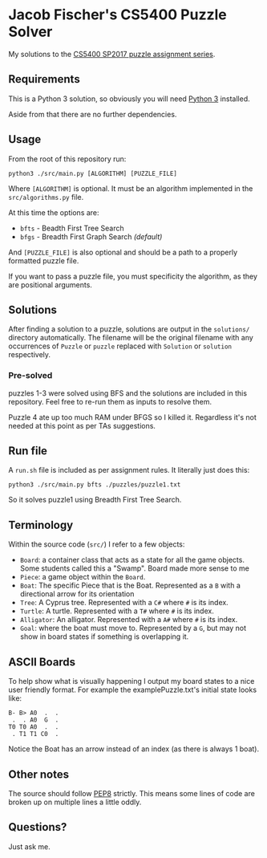 # Jacob Fischer's CS5400 Puzzle Solver

My solutions to the [CS5400 SP2017 puzzle assignment series][puzzle].

## Requirements

This is a Python 3 solution, so obviously you will need [Python 3][python] installed.

Aside from that there are no further dependencies.

## Usage

From the root of this repository run:

```
python3 ./src/main.py [ALGORITHM] [PUZZLE_FILE]
```

Where `[ALGORITHM]` is optional. It must be an algorithm implemented in the `src/algorithms.py` file.

At this time the options are:

* `bfts` - Beadth First Tree Search
* `bfgs` - Breadth First Graph Search _(default)_

And `[PUZZLE_FILE]` is also optional and should be a path to a properly formatted puzzle file.

If you want to pass a puzzle file, you must specificity the algorithm, as they are positional arguments.

## Solutions

After finding a solution to a puzzle, solutions are output in the `solutions/` directory automatically. The filename will be the original filename with any occurrences of `Puzzle` or `puzzle` replaced with `Solution` or `solution` respectively.

### Pre-solved

puzzles 1-3 were solved using BFS and the solutions are included in this repository. Feel free to re-run them as inputs to resolve them.

Puzzle 4 ate up too much RAM under BFGS so I killed it. Regardless it's not needed at this point as per TAs suggestions.

## Run file

A `run.sh` file is included as per assignment rules. It literally just does this:

```
python3 ./src/main.py bfts ./puzzles/puzzle1.txt
```

So it solves puzzle1 using Breadth First Tree Search.

## Terminology

Within the source code (`src/`) I refer to a few objects:

* `Board`: a container class that acts as a state for all the game objects. Some students called this a "Swamp". Board made more sense to me
* `Piece`: a game object within the `Board`.
* `Boat`: The specific Piece that is the Boat. Represented as a `B` with a directional arrow for its orientation
* `Tree`: A Cyprus tree. Represented with a `C#` where `#` is its index.
* `Turtle`: A turtle. Represented with a `T#` where `#` is its index.
* `Alligator`: An alligator. Represented with a `A#` where `#` is its index.
* `Goal`: where the boat must move to. Represented by a `G`, but may not show in board states if something is overlapping it.

## ASCII Boards

To help show what is visually happening I output my board states to a nice user friendly format. For example the examplePuzzle.txt's initial state looks like:

```
B- B> A0  .  .
 .  . A0  G  .
T0 T0 A0  .  .
 . T1 T1 C0  .
```

Notice the Boat has an arrow instead of an index (as there is always 1 boat).

## Other notes

The source should follow [PEP8][pep8] strictly. This means some lines of code are broken up on multiple lines a little oddly.

## Questions?

Just ask me.

[puzzle]: http://web.mst.edu/~tauritzd/courses/cs5400/sp2017/puzzle.html
[python]: https://www.python.org/
[pep8]: https://www.python.org/dev/peps/pep-0008/
